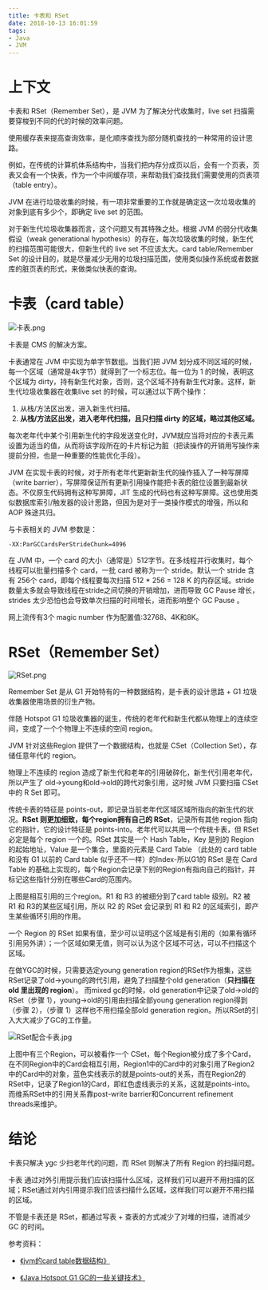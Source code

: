 ```yaml
---
title: 卡表和 RSet
date: 2018-10-13 16:01:59
tags:
- Java
- JVM
---
```

# 上下文
卡表和 RSet（Remember Set），是 JVM 为了解决分代收集时，live set 扫描需要穿梭到不同的代的时候的效率问题。

使用缓存表来提高查询效率，是化顺序查找为部分随机查找的一种常用的设计思路。

例如，在传统的计算机体系结构中，当我们把内存分成页以后，会有一个页表，页表又会有一个快表，作为一个中间缓存项，来帮助我们查找我们需要使用的页表项（table entry）。

JVM 在进行垃圾收集的时候，有一项非常重要的工作就是确定这一次垃圾收集的对象到底有多少个，即确定 live set 的范围。

对于新生代垃圾收集器而言，这个问题又有其特殊之处。根据 JVM 的弱分代收集假设（weak generational hypothesis）的存在，每次垃圾收集的时候，新生代的扫描范围可能很大，但新生代的 live set 不应该太大。card table/Remember Set 的设计目的，就是尽量减少无用的垃圾扫描范围，使用类似操作系统或者数据库的脏页表的形式，来做类似快表的查询。

# 卡表（card table）

![卡表.png](卡表.png)

卡表是 CMS 的解决方案。

卡表通常在 JVM 中实现为单字节数组。当我们把 JVM 划分成不同区域的时候，每一个区域（通常是4k字节）就得到了一个标志位。每一位为 1 的时候，表明这个区域为 dirty，持有新生代对象，否则，这个区域不持有新生代对象。这样，新生代垃圾收集器在收集live set 的时候，可以通过以下两个操作：

1. 从栈/方法区出发，进入新生代扫描。
2. **从栈/方法区出发，进入老年代扫描，且只扫描 dirty 的区域，略过其他区域。**

每次老年代中某个引用新生代的字段发送变化时，JVM就应当将对应的卡表元素设置为适当的值，从而将该字段所在的卡片标记为脏（把读操作的开销用写操作来提前分担，也是一种重要的性能优化手段）。

JVM 在实现卡表的时候，对于所有老年代更新新生代的操作插入了一种写屏障（write barrier），写屏障保证所有更新引用操作能把卡表的脏位设置到最新状态。不仅原生代码拥有这种写屏障，JIT 生成的代码也有这种写屏障。这也使用类似数据库索引/触发器的设计思路，但因为是对于一类操作模式的增强，所以和 AOP 殊途共归。

与卡表相关的 JVM 参数是：

```
-XX:ParGCCardsPerStrideChunk=4096
```
在 JVM 中，一个 card 的大小（通常是）512字节。在多线程并行收集时，每个线程可以批量扫描多个 card，一批 card 被称为一个 stride。默认一个 stride 含有 256个 card，即每个线程要每次扫描 512 * 256 = 128 K 的内存区域。stride数量太多就会导致线程在stride之间切换的开销增加，进而导致 GC Pause 增长， strides 太少恐怕也会导致单次扫描的时间增长，进而影响整个 GC Pause 。

网上流传有3个 magic number 作为配置值:32768、4K和8K。

# RSet（Remember Set）

![RSet.png](RSet.png)

Remember Set 是从 G1 开始特有的一种数据结构，是卡表的设计思路 + G1 垃圾收集器使用场景的衍生产物。

伴随 Hotspot G1 垃圾收集器的诞生，传统的老年代和新生代都从物理上的连续空间，变成了一个个物理上不连续的空间 region。

JVM 针对这些Region 提供了一个数据结构，也就是 CSet（Collection Set），存储任意年代的 region。

物理上不连续的 region 造成了新生代和老年的引用破碎化，新生代引用老年代，所以产生了 old->young和old->old的跨代对象引用，这时候 JVM 只要扫描 CSet 中的 R Set 即可。

传统卡表的特征是 points-out，即记录当前老年代区域区域所指向的新生代的状况。**RSet 则更加细致，每个region拥有自己的 RSet**，记录所有其他 region 指向它的指针，它的设计特征是 points-into。老年代可以共用一个传统卡表，但 RSet 必定是每个 region 一个的。RSet 其实是一个 Hash Table，Key 是别的 Region 的起始地址，Value 是一个集合，里面的元素是 Card Table （此处的 card table 和没有 G1 以前的 Card table 似乎还不一样）的Index-所以G1的 RSet 是在 Card Table 的基础上实现的，每个Region会记录下别的Region有指向自己的指针，并标记这些指针分别在哪些Card的范围内。 

上图是相互引用的三个region。R1 和 R3 的被细分到了card table 级别。R2 被 R1 和 R3的某些区域引用，所以 R2 的 RSet 会记录到 R1 和 R2 的区域索引，即产生某些循环引用的作用。

一个 Region 的 RSet 如果有值，至少可以证明这个区域是有引用的（如果有循环引用另外讲）；一个区域如果无值，则可以认为这个区域不可达，可以不扫描这个区域。

在做YGC的时候，只需要选定young generation region的RSet作为根集，这些RSet记录了old->young的跨代引用，避免了扫描整个old generation（**只扫描在 old 里出现的 region**）。 而mixed gc的时候，old generation中记录了old->old的RSet（步骤 1），young->old的引用由扫描全部young generation region得到（步骤 2），（步骤 1）这样也不用扫描全部old generation region。所以RSet的引入大大减少了GC的工作量。 

![RSet配合卡表.jpg](RSet配合卡表.jpg)

上图中有三个Region，可以被看作一个 CSet，每个Region被分成了多个Card，在不同Region中的Card会相互引用，Region1中的Card中的对象引用了Region2中的Card中的对象，蓝色实线表示的就是points-out的关系，而在Region2的RSet中，记录了Region1的Card，即红色虚线表示的关系，这就是points-into。 而维系RSet中的引用关系靠post-write barrier和Concurrent refinement threads来维护。

# 结论

卡表只解决 ygc 少扫老年代的问题，而 RSet 则解决了所有 Region 的扫描问题。

卡表 通过对外引用提示我们应该扫描什么区域，这样我们可以避开不用扫描的区域；RSet通过对内引用提示我们应该扫描什么区域，这样我们可以避开不用扫描的区域。

不管是卡表还是 RSet，都通过写表 + 查表的方式减少了对堆的扫描，进而减少 GC 的时间。

参考资料：

- [《jvm的card table数据结构》][1] 
- [《Java Hotspot G1 GC的一些关键技术》][2]

  [1]: https://segmentfault.com/a/1190000004682407
  [2]: https://tech.meituan.com/g1.html